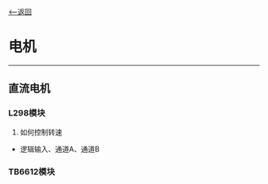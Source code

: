 [<--返回](https://6ZILIULIU.github.io/whatwhyhow/index) 

# **电机**
---

## **直流电机**

### L298模块

1. 如何控制转速

- 逻辑输入、通道A、通道B

### TB6612模块

